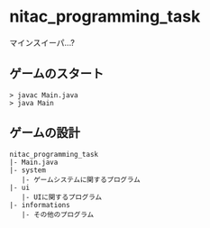 # nitac_programming_task
マインスイーパ...?

## ゲームのスタート
```shell
> javac Main.java
> java Main
```

## ゲームの設計
```
nitac_programming_task
|- Main.java
|- system
   |- ゲームシステムに関するプログラム
|- ui
   |- UIに関するプログラム
|- informations
   |- その他のプログラム
```
